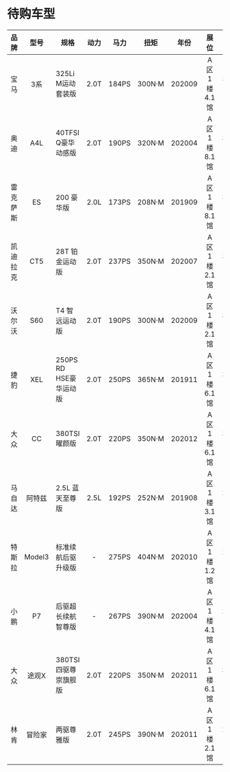 # 待购车型

品牌|型号|规格|动力|马力|扭矩|年份|展位|指导价|优惠价
:-:|:-:|-|:-:|:-:|:-:|:-:|:-:|:-:|:-:
宝马|3系|325Li M运动套装版|2.0T|184PS|300N·M|202009|A区1楼4.1馆|34.69万|32.23万
奥迪|A4L|40TFSI Q豪华动感版|2.0T|190PS|320N·M|202004|A区1楼8.1馆|36.38万|29.88万
雷克萨斯|ES|200 豪华版|2.0L|173PS|208N·M|201909|A区1楼8.1馆|30.90万|30.90万
凯迪拉克|CT5|28T 铂金运动版|2.0T|237PS|350N·M|202007|A区1楼2.1馆|33.97万|29.97万
沃尔沃|S60|T4 智远运动版|2.0T|190PS|300N·M|202009|A区1楼2.1馆|33.58万|27.58万
捷豹|XEL|250PS RD HSE豪华运动版|2.0T|250PS|365N·M|201911|A区1楼6.1馆|38.06万|31.59万
大众|CC|380TSI 曜颜版|2.0T|220PS|350N·M|202012|A区1楼6.1馆|30.18万|30.18万
马自达|阿特兹|2.5L 蓝天至尊版|2.5L|192PS|252N·M|201908|A区1楼3.1馆|23.98万|21.78万
特斯拉|Model3|标准续航后驱升级版|-|275PS|404N·M|202010|A区1楼1.2馆|24.99万|24.99万
小鹏|P7|后驱超长续航智尊版|-|267PS|390N·M|202004|A区1楼4.1馆|27.69万|27.69万
大众|途观X|380TSI 四驱尊崇旗舰版|2.0T|220PS|350N·M|202011|A区1楼6.1馆|30.59万|30.59万
林肯|冒险家|两驱尊雅版|2.0T|245PS|390N·M|202011|A区1楼2.1馆|27.98万|27.98万